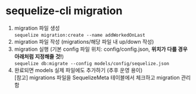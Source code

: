 # sequelize-cli migration
1. migration 파일 생성  
`sequelize migration:create --name addWorkedOnLast`
2. migration 파일 작성 (migrations/해당 파일 내 up/down 작성)   
3. migration 실행 (기본 config 파일 위치: config/config.json, **위치가 다를 경우 아래처럼 지정해줄 것!**)    
`sequelize db:migrate --config models/config/sequelize.json`
4. 완료되면 models 실제 파일에도 추가하기 (추후 운영 용이)  
[참고] migrations 파일을 SequelizeMeta 테이블에서 체크하고 migration 관리함  
